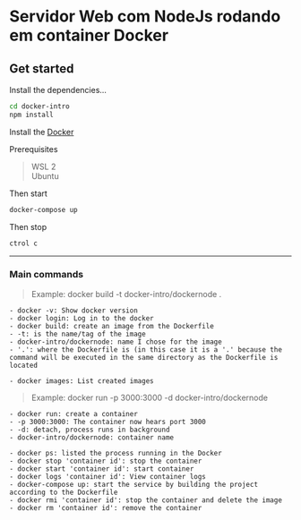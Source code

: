 # Servidor Web com NodeJs rodando em container Docker

## Get started

Install the dependencies...

```bash
cd docker-intro
npm install
```

Install the [Docker](https://www.docker.com/)

Prerequisites

> WSL 2  
> Ubuntu

Then start

```bash
docker-compose up
```

Then stop

```bash
ctrol c
```

---

### Main commands

> Example: docker build -t docker-intro/dockernode .

    - docker -v: Show docker version
    - docker login: Log in to the docker
    - docker build: create an image from the Dockerfile
    - -t: is the name/tag of the image
    - docker-intro/dockernode: name I chose for the image
    - '.': where the Dockerfile is (in this case it is a '.' because the command will be executed in the same directory as the Dockerfile is located

    - docker images: List created images

> Example: docker run -p 3000:3000 -d docker-intro/dockernode

    - docker run: create a container
    - -p 3000:3000: The container now hears port 3000
    - -d: detach, process runs in background
    - docker-intro/dockernode: container name

    - docker ps: listed the process running in the Docker
    - docker stop 'container id': stop the container
    - docker start 'container id': start container
    - docker logs 'container id': View container logs
    - docker-compose up: start the service by building the project according to the Dockerfile
    - docker rmi 'container id': stop the container and delete the image
    - docker rm 'container id': remove the container
